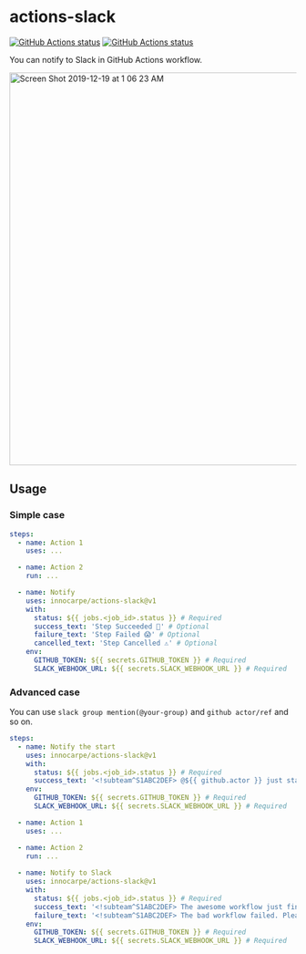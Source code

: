 # actions-slack

<p align="left">
  <a href="https://github.com/innocarpe/actions-slack"><img alt="GitHub Actions status" src="https://github.com/innocarpe/actions-slack/workflows/Slack%20Mainline/badge.svg"></a>
  <a href="https://github.com/innocarpe/actions-slack"><img alt="GitHub Actions status" src="https://github.com/innocarpe/actions-slack/workflows/Slack%20Appstore/badge.svg"></a>
</p>

You can notify to Slack in GitHub Actions workflow.

<img width="689" alt="Screen Shot 2019-12-19 at 1 06 23 AM" src="https://user-images.githubusercontent.com/2222333/71102541-06eea600-21fc-11ea-9107-46a3e4af1b60.png">

## Usage

### Simple case

```yaml
steps:
  - name: Action 1
    uses: ...

  - name: Action 2
    run: ...

  - name: Notify
    uses: innocarpe/actions-slack@v1
    with:
      status: ${{ jobs.<job_id>.status }} # Required
      success_text: 'Step Succeeded 🚀' # Optional
      failure_text: 'Step Failed 😱' # Optional
      cancelled_text: 'Step Cancelled ⚠️' # Optional
    env:
      GITHUB_TOKEN: ${{ secrets.GITHUB_TOKEN }} # Required
      SLACK_WEBHOOK_URL: ${{ secrets.SLACK_WEBHOOK_URL }} # Required
```

### Advanced case

You can use `slack group mention(@your-group)` and `github actor/ref` and so on.

```yaml
steps:
  - name: Notify the start
    uses: innocarpe/actions-slack@v1
    with:
      status: ${{ jobs.<job_id>.status }} # Required
      success_text: '<!subteam^S1ABC2DEF> @${{ github.actor }} just started the workflow for `${{ github.ref }}`'
    env:
      GITHUB_TOKEN: ${{ secrets.GITHUB_TOKEN }} # Required
      SLACK_WEBHOOK_URL: ${{ secrets.SLACK_WEBHOOK_URL }} # Required

  - name: Action 1
    uses: ...

  - name: Action 2
    run: ...
    
  - name: Notify to Slack
    uses: innocarpe/actions-slack@v1
    with:
      status: ${{ jobs.<job_id>.status }} # Required
      success_text: '<!subteam^S1ABC2DEF> The awesome workflow just finished ✅'
      failure_text: '<!subteam^S1ABC2DEF> The bad workflow failed. Please check the issue below 👇'
    env:
      GITHUB_TOKEN: ${{ secrets.GITHUB_TOKEN }} # Required
      SLACK_WEBHOOK_URL: ${{ secrets.SLACK_WEBHOOK_URL }} # Required
```
